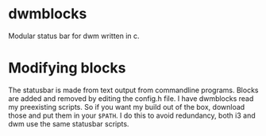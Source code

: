 # dwmblocks

Modular status bar for dwm written in c.

# Modifying blocks

The statusbar is made from text output from commandline programs.  Blocks are
added and removed by editing the config.h file. I have dwmblocks read my preexisting scripts.
So if you want my build out of the box, download those and put them in your
`$PATH`. I do this to avoid redundancy, both i3 and dwm use the same
statusbar scripts.
